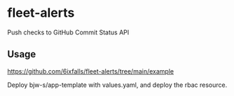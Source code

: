 # fleet-alerts
Push checks to GitHub Commit Status API

## Usage

https://github.com/6ixfalls/fleet-alerts/tree/main/example

Deploy bjw-s/app-template with values.yaml, and deploy the rbac resource.
